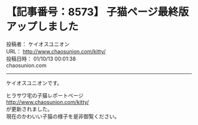 # 【記事番号：8573】 子猫ページ最終版アップしました

投稿者： ケイオスユニオン  
URL： http://www.chaosunion.com/kitty/  
投稿日時： 01/10/13 00:01:38  
chaosunion.com

---

ケイオスユニオンです。  
  
ヒラサワ宅の子猫レポートページ  
http://www.chaosunion.com/kitty/  
が更新されました。  
現在のかわいい子猫の様子を是非御覧ください。
